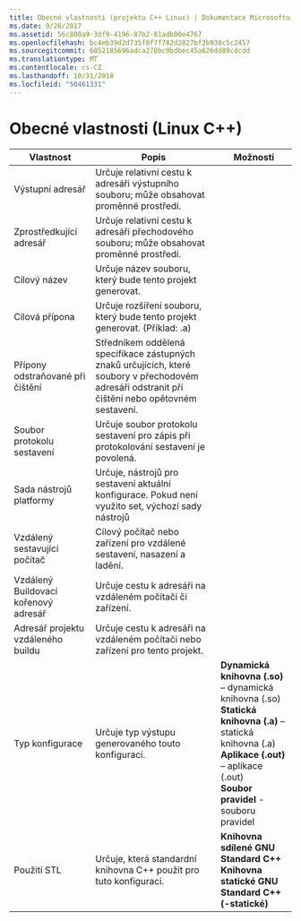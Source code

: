```yaml
---
title: Obecné vlastnosti (projektu C++ Linux) | Dokumentace Microsoftu
ms.date: 9/26/2017
ms.assetid: 56c800a9-3df9-4196-87b2-81adb00e4767
ms.openlocfilehash: bc4eb39d2d735f8f7f782d2827bf2b938c5c2457
ms.sourcegitcommit: 6052185696adca270bc9bdbec45a626dd89cdcdd
ms.translationtype: MT
ms.contentlocale: cs-CZ
ms.lasthandoff: 10/31/2018
ms.locfileid: "50461331"
---
```

# <a name="general-properties-linux-c"></a>Obecné vlastnosti (Linux C++)

Vlastnost | Popis | Možnosti
--- | ---| ---
Výstupní adresář | Určuje relativní cestu k adresáři výstupního souboru; může obsahovat proměnné prostředí.
Zprostředkující adresář | Určuje relativní cestu k adresáři přechodového souboru; může obsahovat proměnné prostředí.
Cílový název | Určuje název souboru, který bude tento projekt generovat.
Cílová přípona | Určuje rozšíření souboru, který bude tento projekt generovat. (Příklad: .a)
Přípony odstraňované při čištění | Středníkem oddělená specifikace zástupných znaků určujících, které soubory v přechodovém adresáři odstranit při čištění nebo opětovném sestavení.
Soubor protokolu sestavení | Určuje soubor protokolu sestavení pro zápis při protokolování sestavení je povolená.
Sada nástrojů platformy | Určuje, nástrojů pro sestavení aktuální konfigurace. Pokud není využito set, výchozí sady nástrojů
Vzdálený sestavující počítač | Cílový počítač nebo zařízení pro vzdálené sestavení, nasazení a ladění.
Vzdálený Buildovací kořenový adresář | Určuje cestu k adresáři na vzdáleném počítači či zařízení.
Adresář projektu vzdáleného buildu | Určuje cestu k adresáři na vzdáleném počítači nebo zařízení pro tento projekt.
Typ konfigurace | Určuje typ výstupu generovaného touto konfigurací. | **Dynamická knihovna (.so)** – dynamická knihovna (.so)<br>**Statická knihovna (.a)** – statická knihovna (.a)<br>**Aplikace (.out)** – aplikace (.out)<br>**Soubor pravidel** -souboru pravidel<br>
Použití STL | Určuje, která standardní knihovna C++ použít pro tuto konfiguraci. | **Knihovna sdílené GNU Standard C++**<br>**Knihovna statické GNU Standard C++ (-statické)**<br>

